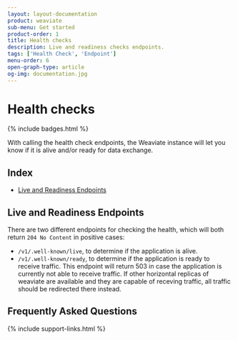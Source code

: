 ```yaml
---
layout: layout-documentation
product: weaviate
sub-menu: Get started
product-order: 1
title: Health checks 
description: Live and readiness checks endpoints.
tags: ['Health Check', 'Endpoint']
menu-order: 6
open-graph-type: article
og-img: documentation.jpg
---
```


# Health checks

{% include badges.html %}

With calling the health check endpoints, the Weaviate instance will let you know if it is alive and/or ready for data exchange.


## Index

- [Live and Readiness Endpoints](#live-and-readiness-endpoints)

## Live and Readiness Endpoints

There are two different endpoints for checking the health, which will both return `204 No Content` in positive cases:
- `/v1/.well-known/live`, to determine if the application is alive.
- `/v1/.well-known/ready`, to determine if the application is ready to receive traffic. This endpoint will return 503 in case the application is currently not able to receive traffic. If other horizontal replicas of weaviate are available and they are capable of receving traffic, all traffic should be redirected there instead.


## Frequently Asked Questions

{% include support-links.html %}